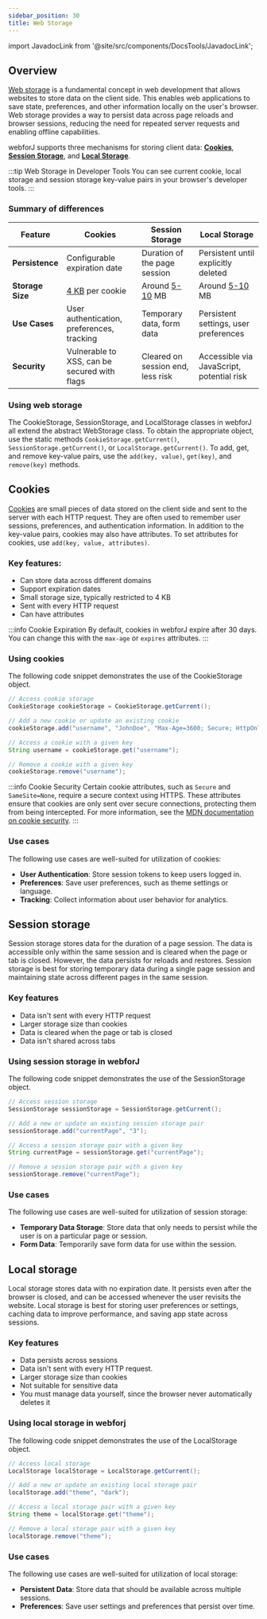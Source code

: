 ```yaml
---
sidebar_position: 30
title: Web Storage
---
```

import JavadocLink from '@site/src/components/DocsTools/JavadocLink';


## Overview
[Web storage](https://developer.mozilla.org/en-US/docs/Web/API/Web_Storage_API) is a fundamental concept in web development that allows websites to store data on the client side. This enables web applications to save state, preferences, and other information locally on the user's browser. Web storage provides a way to persist data across page reloads and browser sessions, reducing the need for repeated server requests and enabling offline capabilities.

webforJ supports three mechanisms for storing client data: [**Cookies**](#cookies), [**Session Storage**](#session-storage), and [**Local Storage**](#local-storage).

:::tip Web Storage in Developer Tools
You can see current cookie, local storage and session storage key-value pairs in your browser's developer tools.
:::

### Summary of differences
| Feature            | Cookies                                      | Session Storage                          | Local Storage                            |
|--------------------|----------------------------------------------|------------------------------------------|------------------------------------------|
| **Persistence**    | Configurable expiration date                 | Duration of the page session             | Persistent until explicitly deleted      |
| **Storage Size**   | [4 KB](https://en.wikipedia.org/wiki/HTTP_cookie#Implementation) per cookie                             | Around [5-10](https://en.wikipedia.org/wiki/Web_storage#Storage_size) MB                           | Around [5-10](https://en.wikipedia.org/wiki/Web_storage#Storage_size) MB                           |
| **Use Cases**      | User authentication, preferences, tracking   | Temporary data, form data                | Persistent settings, user preferences    |
| **Security**       | Vulnerable to XSS, can be secured with flags | Cleared on session end, less risk        | Accessible via JavaScript, potential risk|

### Using web storage
The <JavadocLink type="foundation" location="com/webforj/webstorage/CookieStorage" code='true'>CookieStorage</JavadocLink>, <JavadocLink type="foundation" location="com/webforj/webstorage/SessionStorage" code='true'>SessionStorage</JavadocLink>, and <JavadocLink type="foundation" location="com/webforj/webstorage/LocalStorage" code='true'>LocalStorage</JavadocLink> classes in webforJ all extend the abstract <JavadocLink type="foundation" location="com/webforj/webstorage/WebStorage" code='true'>WebStorage</JavadocLink> class. To obtain the appropriate object, use the static methods `CookieStorage.getCurrent()`,  `SessionStorage.getCurrent()`, or `LocalStorage.getCurrent()`. To add, get, and remove key-value pairs, use the `add(key, value)`, `get(key)`, and `remove(key)` methods.

## Cookies
[Cookies](https://developer.mozilla.org/en-US/docs/Web/HTTP/Cookies) are small pieces of data stored on the client side and sent to the server with each HTTP request. They are often used to remember user sessions, preferences, and authentication information. In addition to the key-value pairs, cookies may also have attributes. To set attributes for cookies, use `add(key, value, attributes)`.

### Key features:
- Can store data across different domains
- Support expiration dates
- Small storage size, typically restricted to 4 KB
- Sent with every HTTP request
- Can have attributes

:::info Cookie Expiration
By default, cookies in webforJ expire after 30 days. You can change this with the `max-age` or `expires` attributes.
:::

### Using cookies

The following code snippet demonstrates the use of the <JavadocLink type="foundation" location="com/webforj/webstorage/CookieStorage" code='true'>CookieStorage</JavadocLink> object.

```java
// Access cookie storage
CookieStorage cookieStorage = CookieStorage.getCurrent();

// Add a new cookie or update an existing cookie
cookieStorage.add("username", "JohnDoe", "Max-Age=3600; Secure; HttpOnly");

// Access a cookie with a given key
String username = cookieStorage.get("username");

// Remove a cookie with a given key
cookieStorage.remove("username");
```
:::info Cookie Security
Certain cookie attributes, such as `Secure` and `SameSite=None`, require a secure context using HTTPS. These attributes ensure that cookies are only sent over secure connections, protecting them from being intercepted. For more information, see the [MDN documentation on cookie security](https://developer.mozilla.org/en-US/docs/Web/HTTP/Cookies#security).
:::

### Use cases
The following use cases are well-suited for utilization of cookies:

- **User Authentication**: Store session tokens to keep users logged in.
- **Preferences**: Save user preferences, such as theme settings or language.
- **Tracking**: Collect information about user behavior for analytics.


## Session storage
Session storage stores data for the duration of a page session. The data is accessible only within the same session and is cleared when the page or tab is closed. However, the data persists for reloads and restores. Session storage is best for storing temporary data during a single page session and maintaining state across different pages in the same session.

### Key features
- Data isn't sent with every HTTP request
- Larger storage size than cookies
- Data is cleared when the page or tab is closed
- Data isn't shared across tabs

### Using session storage in webforJ

The following code snippet demonstrates the use of the <JavadocLink type="foundation" location="com/webforj/webstorage/SessionStorage" code='true'>SessionStorage</JavadocLink> object.

```java
// Access session storage
SessionStorage sessionStorage = SessionStorage.getCurrent();

// Add a new or update an existing session storage pair
sessionStorage.add("currentPage", "3");

// Access a session storage pair with a given key
String currentPage = sessionStorage.get("currentPage");

// Remove a session storage pair with a given key
sessionStorage.remove("currentPage");
```

### Use cases
The following use cases are well-suited for utilization of session storage:

- **Temporary Data Storage**: Store data that only needs to persist while the user is on a particular page or session.
- **Form Data**: Temporarily save form data for use within the session.

## Local storage
Local storage stores data with no expiration date. It persists even after the browser is closed, and can be accessed whenever the user revisits the website. Local storage is best for storing user preferences or settings, caching data to improve performance, and saving app state across sessions.

### Key features

- Data persists across sessions
- Data isn't sent with every HTTP request.
- Larger storage size than cookies
- Not suitable for sensitive data
- You must manage data yourself, since the browser never automatically deletes it

### Using local storage in webforj

The following code snippet demonstrates the use of the <JavadocLink type="foundation" location="com/webforj/webstorage/LocalStorage" code='true'>LocalStorage</JavadocLink> object.

```java
// Access local storage
LocalStorage localStorage = LocalStorage.getCurrent();

// Add a new or update an existing local storage pair
localStorage.add("theme", "dark");

// Access a local storage pair with a given key
String theme = localStorage.get("theme");

// Remove a local storage pair with a given key
localStorage.remove("theme");
```

### Use cases
The following use cases are well-suited for utilization of local storage:

- **Persistent Data**: Store data that should be available across multiple sessions.
- **Preferences**: Save user settings and preferences that persist over time.
